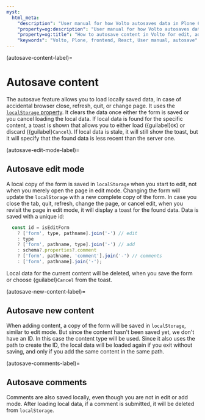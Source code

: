```yaml
---
myst:
  html_meta:
    "description": "User manual for how Volto autosaves data in Plone 6 frontend."
    "property=og:description": "User manual for how Volto autosaves data in Plone 6."
    "property=og:title": "How to autosave content in Volto for edit, add, and comments"
    "keywords": "Volto, Plone, frontend, React, User manual, autosave"
---
```


(autosave-content-label)=

# Autosave content

The autosave feature allows you to load locally saved data, in case of accidental browser close, refresh, quit, or change page.
It uses the [`localStorage` property](https://developer.mozilla.org/en-US/docs/Web/API/Window/localStorage).
It clears the data once either the form is saved or you cancel loading the local data.
If local data is found for the specific content, a toast is shown that allows you to either load ({guilabel}`OK`) or discard ({guilabel}`Cancel`).
If local data is stale, it will still show the toast, but it will specify that the found data is less recent than the server one.

(autosave-edit-mode-label)=
## Autosave edit mode
A local copy of the form is saved in `localStorage` when you start to edit, not when you merely open the page in edit mode.
Changing the form will update the `localStorage` with a new complete copy of the form.
In case you close the tab, quit, refresh, change the page, or cancel edit, when you revisit the page in edit mode, it will display a toast for the found data.
Data is saved with a unique id:
```js
  const id = isEditForm
    ? ['form', type, pathname].join('-') // edit
    : type
    ? ['form', pathname, type].join('-') // add
    : schema?.properties?.comment
    ? ['form', pathname, 'comment'].join('-') // comments
    : ['form', pathname].join('-');
```
Local data for the current content will be deleted, when you save the form or choose {guilabel}`Cancel` from the toast.

(autosave-new-content-label)=

## Autosave new content
When adding content, a copy of the form will be saved in `localStorage`, similar to edit mode.
But since the content hasn't been saved yet, we don't have an ID.
In this case the content type will be used.
Since it also uses the path to create the ID, the local data will be loaded again if you exit without saving, and only if you add the same content in the same path.

(autosave-comments-label)=
## Autosave comments
Comments are also saved locally, even though you are not in edit or add mode.
After loading local data, if a comment is submitted, it will be deleted from `localStorage`.